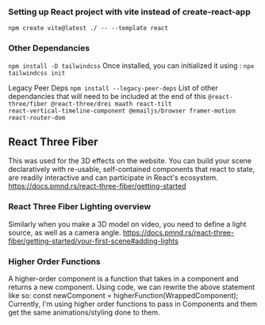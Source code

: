 ### Setting up React project with vite instead of create-react-app 
<code>npm create vite@latest ./ -- --template react</code>

### Other Dependancies
<code>npm install -D tailwindcss</code>
Once installed, you can initialized it using :
<code>npx tailwindcss init</code>

Legacy Peer Deps
<code>npm install --legacy-peer-deps</code>
List of other dependancies that will need to be included at the end of this
<code>@react-three/fiber @react-three/drei maath react-tilt react-vertical-timeline-component @emailjs/browser framer-motion react-router-dom</code>

## React Three Fiber
This was used for the 3D effects on the website. You can build your scene declaratively with re-usable, self-contained components that react to state, are readily interactive and can participate in React's ecosystem.
https://docs.pmnd.rs/react-three-fiber/getting-started

### React Three Fiber Lighting overview
Similarly when you make a 3D model on video, you need to define a light source, as well as a camera angle. 
https://docs.pmnd.rs/react-three-fiber/getting-started/your-first-scene#adding-lights

### Higher Order Functions
A higher-order component is a function that takes in a component and returns a new component. Using code, we can rewrite the above statement like so: const newComponent = higherFunction(WrappedComponent);
Currently, I'm using higher order functions to pass in Components and them get the same animations/styling done to them.

